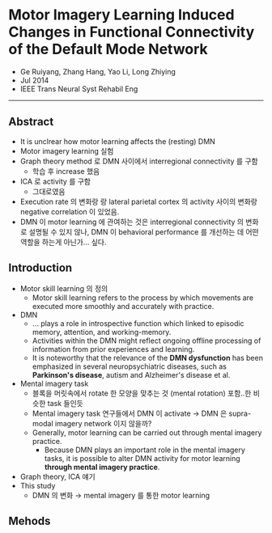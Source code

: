 # Motor Imagery Learning Induced Changes in Functional Connectivity of the Default Mode Network

* Ge Ruiyang, Zhang Hang, Yao Li, Long Zhiying
* Jul 2014
* IEEE Trans Neural Syst Rehabil Eng

---

## Abstract

* It is unclrear how motor learning affects the (resting) DMN
* Motor imagery learning 실험
* Graph theory method 로 DMN 사이에서 interregional connectivity 를 구함
  * 학습 후 increase 했음
* ICA 로 activity 를 구함
  * 그대로였음
* Execution rate 의 변화랑 랑 lateral parietal cortex 의 activity 사이의 변화랑 negative correlation 이 있었음.
* DMN 이 motor learning 에 관여하는 것은 interregional connectivity 의 변화로 설명될 수 있지 않나, DMN 이 behavioral performance 를 개선하는 데 어떤 역할을 하는게 아닌가... 싶다.



## Introduction

* Motor skill learning 의 정의
  * Motor skill learning refers to the process by which movements are executed more smoothly and accurately with practice.
* DMN
  * ... plays a role in introspective function which linked to episodic memory, attention, and working-memory.
  * Activities within the DMN might reflect ongoing offline processing of information from prior experiences and learning.
  * It is noteworthy that the relevance of the **DMN dysfunction** has been emphasized in several neuropsychiatric diseases, such as **Parkinson's disease**, autism and Alzheimer's disease et al. 
* Mental imagery task
  * 블록을 머릿속에서 rotate 한 모양을 맞추는 것 (mental rotation) 포함..한 비슷한 task 들인듯
  * Mental imagery task 연구들에서 DMN 이 activate → DMN 은 supra-modal imagery network 이지 않을까?
  * Generally, motor learning can be carried out through mental imagery practice.
    * Because DMN plays an important role in the mental imagery tasks, it is possible to alter DMN activity for motor learning **through mental imagery practice**.
* Graph theory, ICA 얘기
* This study
  * DMN 의 변화 → mental imagery 를 통한 motor learning

## Mehods



